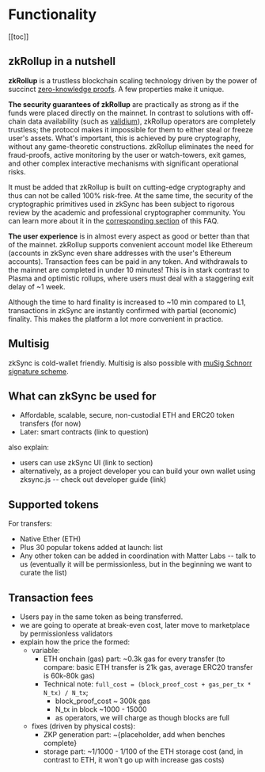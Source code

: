 # Functionality

[[toc]]

## zkRollup in a nutshell

**zkRollup** is a trustless blockchain scaling technology driven by the power of succinct
[zero-knowledge proofs](https://github.com/matter-labs/awesome-zero-knowledge-proofs). A few properties make it unique.

**The security guarantees of zkRollup** are practically as strong as if the funds were placed directly on the mainnet.
In contrast to solutions with off-chain data availability (such as
[validium](https://twitter.com/the_matter_labs/status/1267460624210186241)), zkRollup operators are completely
trustless; the protocol makes it impossible for them to either steal or freeze user's assets. What's important, this is
achieved by pure cryptography, without any game-theoretic constructions. zkRollup eliminates the need for fraud-proofs,
active monitoring by the user or watch-towers, exit games, and other complex interactive mechanisms with significant
operational risks.

It must be added that zkRollup is built on cutting-edge cryptography and thus can not be called 100% risk-free. At the
same time, the security of the cryptographic primitives used in zkSync has been subject to rigorous review by the
academic and professional cryptographer community. You can learn more about it in the
[corresponding section](/userdocs/security) of this FAQ.

**The user experience** is in almost every aspect as good or better than that of the mainnet. zkRollup supports
convenient account model like Ethereum (accounts in zkSync even share addresses with the user's Ethereum accounts).
Transaction fees can be paid in any token. And withdrawals to the mainnet are completed in under 10 minutes! This is in
stark contrast to Plasma and optimistic rollups, where users must deal with a staggering exit delay of ~1 week.

Although the time to hard finality is increased to ~10 min compared to L1, transactions in zkSync are instantly
confirmed with partial (economic) finality. This makes the platform a lot more convenient in practice.

## Multisig

zkSync is cold-wallet friendly. Multisig is also possible with
[muSig Schnorr signature scheme](https://tlu.tarilabs.com/cryptography/musig-schnorr-sig-scheme/The_MuSig_Schnorr_Signature_Scheme.html).

## What can zkSync be used for

- Affordable, scalable, secure, non-custodial ETH and ERC20 token transfers (for now)
- Later: smart contracts (link to question)

also explain:

- users can use zkSync UI (link to section)
- alternatively, as a project developer you can build your own wallet using zksync.js -- check out developer guide
  (link)

## Supported tokens

For transfers:

- Native Ether (ETH)
- Plus 30 popular tokens added at launch: list
- Any other token can be added in coordination with Matter Labs -- talk to us (eventually it will be permissionless, but
  in the beginning we want to curate the list)

## Transaction fees

- Users pay in the same token as being transferred.
- we are going to operate at break-even cost, later move to marketplace by permissionless validators
- explain how the price the formed:
  - variable:
    - ETH onchain (gas) part: ~0.3k gas for every transfer (to compare: basic ETH transfer is 21k gas, average ERC20
      transfer is 60k-80k gas)
    - Technical note: `full_cost = (block_proof_cost + gas_per_tx * N_tx) / N_tx`;
      - block_proof_cost ~ 300k gas
      - N_tx in block ~1000 - 15000
      - as operators, we will charge as though blocks are full
  - fixes (driven by physical costs):
    - ZKP generation part: ~{placeholder, add when benches complete}
    - storage part: ~1/1000 - 1/100 of the ETH storage cost (and, in contrast to ETH, it won't go up with increase gas
      costs)
